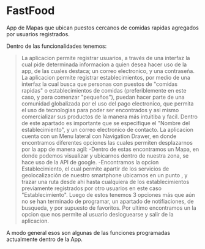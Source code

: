 # FastFood
App de Mapas que ubican puestos cercanos de comidas rapidas agregados por usuarios registrados.

Dentro de las funcionalidades tenemos:
>La aplicacion permite registrar usuarios, a través de una interfaz la cual pide determinada informacion a quien desea hacer uso de la app,
de las cuales destaca; un correo electronico, y una contraseña.
>La aplicacion permite registrar establecimientos, por medio de una interfaz la cual busca que personas con puestos de "comidas rapidas" o establecimientos de comidas
(preferiblemente en este caso, y para comenzar "pequeños"), puedan hacer parte de una comunidad globalizada por el uso del pago electronico, que permita el uso de tecnologias 
para poder ser encontrados y asi mismo comercializar sus productos de la manera más intuitiba y facil. Dentro de este apartado es importante que se especifique el 
"Nombre del establecimiento", y un correo electronico de contacto.
>La aplicacion cuenta con un Menu lateral con Navigation Drawer, en donde encontramos diferentes opciones las cuales permiten desplazarnos por la app de manera agil:
-Dentro de estas encontramos un Mapa, en donde podemos visualizar y ubicarnos dentro de nuestra zona, se hace uso de la API de google.
-Encontramos la opcion Establecimiento, el cual permite apartir de los servicios de geolocalización de nuestro smartphone ubicarnos en un punto , y trazar una ruta desde ahi hasta
cualquiera de los establecimientos previamente registrados por otro usuarios en este caso "Establecimiento".
>Luego de estos tenemos 3 opciones más que aún no se han terminado de programar, un apartado de notifiaciones, de busqueda, y por supuesto de favoritos.
>Por ultimo encontramos un la opcion que nos permite al usuario desloguearse y salir de la aplicacion.

A modo general esos son algunas de las funciones programadas actualmente dentro de la App.
